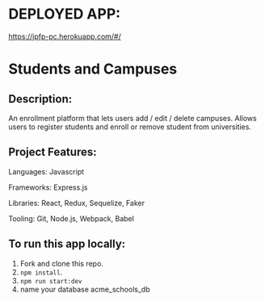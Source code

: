 # DEPLOYED APP:
https://jpfp-pc.herokuapp.com/#/

# Students and Campuses

## Description:
An enrollment platform that lets users add / edit / delete campuses. Allows users to register students and enroll or remove student from universities.

## Project Features:

Languages:
Javascript

Frameworks:
Express.js

Libraries:
React, Redux, Sequelize, Faker

Tooling:
Git, Node.js, Webpack, Babel

## To run this app locally:

1. Fork and clone this repo.
2. `npm install`.
3. `npm run start:dev`
4. name your database acme_schools_db






